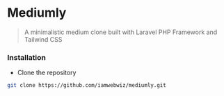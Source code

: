# Mediumly

> A minimalistic medium clone built with Laravel PHP Framework and Tailwind CSS

### Installation

-   Clone the repository

```bash
git clone https://github.com/iamwebwiz/mediumly.git
```
